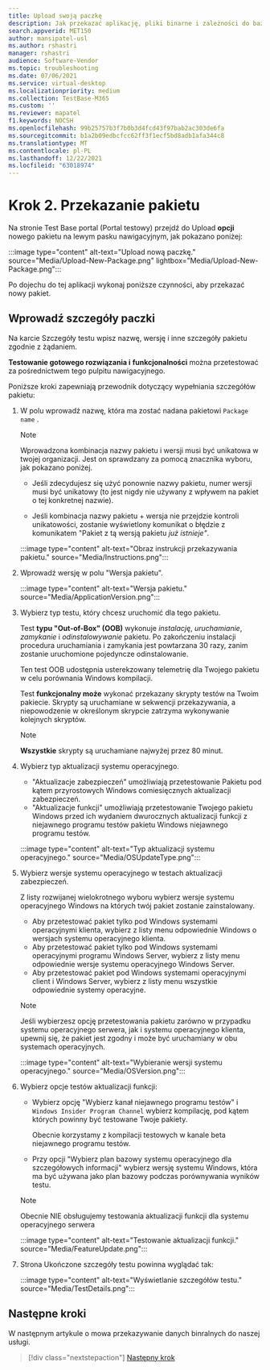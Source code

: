 ```yaml
---
title: Upload swoją paczkę
description: Jak przekazać aplikację, pliki binarne i zależności do bazy testowej
search.appverid: MET150
author: mansipatel-usl
ms.author: rshastri
manager: rshastri
audience: Software-Vendor
ms.topic: troubleshooting
ms.date: 07/06/2021
ms.service: virtual-desktop
ms.localizationpriority: medium
ms.collection: TestBase-M365
ms.custom: ''
ms.reviewer: mapatel
f1.keywords: NOCSH
ms.openlocfilehash: 99b25757b3f7b0b3d4fcd43f97bab2ac303de6fa
ms.sourcegitcommit: b1a2b09edbcfcc62ff3f1ecf5bd8adb1afa344c8
ms.translationtype: MT
ms.contentlocale: pl-PL
ms.lasthandoff: 12/22/2021
ms.locfileid: "63018974"
---
```

# <a name="step-2-uploading-a-package"></a>Krok 2. Przekazanie pakietu

Na stronie Test Base portal (Portal testowy) przejdź do Upload **opcji** nowego pakietu na lewym pasku nawigacyjnym, jak pokazano poniżej:

:::image type="content" alt-text="Upload nową paczkę." source="Media/Upload-New-Package.png" lightbox="Media/Upload-New-Package.png":::

Po dojechu do tej aplikacji wykonaj poniższe czynności, aby przekazać nowy pakiet.

## <a name="enter-details-for-your-package"></a>Wprowadź szczegóły paczki

Na karcie Szczegóły testu wpisz nazwę, wersję i inne szczegóły pakietu zgodnie z żądaniem.

**Testowanie gotowego rozwiązania i** **funkcjonalności** można przetestować za pośrednictwem tego pulpitu nawigacyjnego.

Poniższe kroki zapewniają przewodnik dotyczący wypełniania szczegółów pakietu:

1. W polu wprowadź nazwę, która ma zostać nadana pakietowi `Package name` .

    > [!NOTE]
    > Wprowadzona kombinacja nazwy pakietu i wersji musi być unikatowa w twojej organizacji. Jest on sprawdzany za pomocą znacznika wyboru, jak pokazano poniżej.

    - Jeśli zdecydujesz się użyć ponownie nazwy pakietu, numer wersji musi być unikatowy (to jest nigdy nie używany z wpływem na pakiet o tej konkretnej nazwie).

    - Jeśli kombinacja nazwy pakietu + wersja nie przejdzie kontroli unikatowości, zostanie wyświetlony komunikat o błędzie z komunikatem "Pakiet z tą wersją pakietu *już istnieje"*.

    :::image type="content" alt-text="Obraz instrukcji przekazywania pakietu." source="Media/Instructions.png":::

2. Wprowadź wersję w polu "Wersja pakietu".

    :::image type="content" alt-text="Wersja pakietu." source="Media/ApplicationVersion.png":::

3. Wybierz typ testu, który chcesz uruchomić dla tego pakietu.

    Test **typu "Out-of-Box" (OOB)** wykonuje *instalację*, *uruchamianie*, *zamykanie* i *odinstalowywanie* pakietu. Po zakończeniu instalacji procedura uruchamiania i zamykania jest powtarzana 30 razy, zanim zostanie uruchomione pojedyncze odinstalowanie.

    Ten test OOB udostępnia usterekzowany telemetrię dla Twojego pakietu w celu porównania Windows kompilacji.

    Test **funkcjonalny może** wykonać przekazany skrypty testów na Twoim pakiecie. Skrypty są uruchamiane w sekwencji przekazywania, a niepowodzenie w określonym skrypcie zatrzyma wykonywanie kolejnych skryptów.

    > [!NOTE]
    > **Wszystkie** skrypty są uruchamiane najwyżej przez 80 minut.

4. Wybierz typ aktualizacji systemu operacyjnego.

    - "Aktualizacje zabezpieczeń" umożliwiają przetestowanie Pakietu pod kątem przyrostowych Windows comiesięcznych aktualizacji zabezpieczeń.
    - "Aktualizacje funkcji" umożliwiają przetestowanie Twojego pakietu Windows przed ich wydaniem dwurocznych aktualizacji funkcji z niejawnego programu testów pakietu Windows niejawnego programu testów.
    <!---
    Change to the correct picture
    -->
    :::image type="content" alt-text="Typ aktualizacji systemu operacyjnego." source="Media/OSUpdateType.png":::

5. Wybierz wersje systemu operacyjnego w testach aktualizacji zabezpieczeń.

    Z listy rozwijanej wielokrotnego wyboru wybierz wersje systemu operacyjnego Windows na których twój pakiet zostanie zainstalowany.

    - Aby przetestować pakiet tylko pod Windows systemami operacyjnymi klienta, wybierz z listy menu odpowiednie Windows o wersjach systemu operacyjnego klienta.
    - Aby przetestować pakiet tylko pod Windows systemami operacyjnymi programu Windows Server, wybierz z listy menu odpowiednie wersje systemu operacyjnego Windows Server.
    - Aby przetestować pakiet pod Windows systemami operacyjnymi client i Windows Server, wybierz z listy menu wszystkie odpowiednie systemy operacyjne.

    > [!NOTE]
    > Jeśli wybierzesz opcję przetestowania pakietu zarówno w przypadku systemu operacyjnego serwera, jak i systemu operacyjnego klienta, upewnij się, że pakiet jest zgodny i może być uruchamiany w obu systemach operacyjnych.

    :::image type="content" alt-text="Wybieranie wersji systemu operacyjnego." source="Media/OSVersion.png":::
    <!---
    Change to the correct picture
    -->

6. Wybierz opcje testów aktualizacji funkcji:

    - Wybierz opcję "Wybierz kanał niejawnego programu testów" i `Windows Insider Program Channel` wybierz kompilację, pod kątem których powinny być testowane Twoje pakiety.

      Obecnie korzystamy z kompilacji testowych w kanale beta niejawnego programu testów.

    - Przy opcji "Wybierz plan bazowy systemu operacyjnego dla szczegółowych informacji" wybierz wersję systemu Windows, która ma być używana jako plan bazowy podczas porównywania wyników testu.

    > [!NOTE]
    > Obecnie NIE obsługujemy testowania aktualizacji funkcji dla systemu operacyjnego serwera
    <!---
    Note to actual note format for markdown
    -->
    <!---
    Change to the correct picture
    -->
    :::image type="content" alt-text="Testowanie aktualizacji funkcji." source="Media/FeatureUpdate.png":::

7. Strona Ukończone szczegóły testu powinna wyglądać tak:

    :::image type="content" alt-text="Wyświetlanie szczegółów testu." source="Media/TestDetails.png":::

## <a name="next-steps"></a>Następne kroki

W następnym artykule o mowa przekazywanie danych binralnych do naszej usługi.

> [!div class="nextstepaction"]
> [Następny krok](binaries.md)

<!---
Add button for next page
-->
